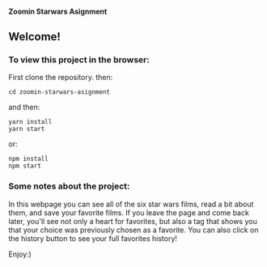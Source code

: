 #### Zoomin Starwars Asignment

## Welcome! 

### To view this project in the browser:
First clone the repository.
then:
```
cd zoomin-starwars-asignment
```

and then:

```
yarn install
yarn start
```

or:

```
npm install
npm start
```

### Some notes about the project: 

In this webpage you can see all of the six star wars films, read a bit about them, and save your favorite films. If you leave the page and come back later, you'll see not only a heart for favorites, but also a tag that shows you that your choice was previously chosen as a favorite. You can also click on the history button to see your full favorites history! 

Enjoy:)